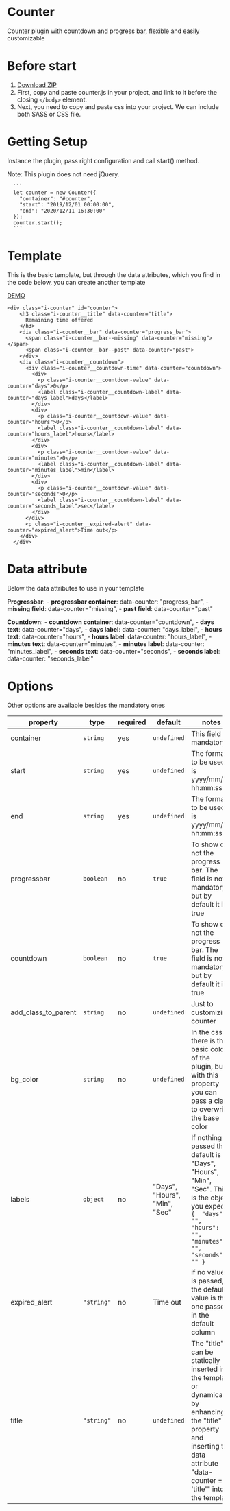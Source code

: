 # Counter
Counter plugin with countdown and progress bar, flexible and easily customizable

# Before start

  1. [Download ZIP](https://github.com/iladiro/counter/archive/master.zip)
  2. First, copy and paste counter.js in your project, and link to it before the closing ```</body>``` element.
  3. Next, you need to copy and paste css into your project. We can include both SASS or CSS file.

# Getting Setup

  Instance the plugin, pass right configuration and call start() method.

  Note: This plugin does not need jQuery.

      ```
      let counter = new Counter({
        "container": "#counter",
        "start": "2019/12/01 00:00:00",
        "end": "2020/12/11 16:30:00"
      });
      counter.start();
      ```

# Template

This is the basic template, but through the data attributes, which you find in the code below, you can create another template

[DEMO](https://jsbin.com/qiwobev/edit?html,css,js,output)

```
<div class="i-counter" id="counter">
    <h3 class="i-counter__title" data-counter="title">
      Remaining time offered
    </h3>
    <div class="i-counter__bar" data-counter="progress_bar">
      <span class="i-counter__bar--missing" data-counter="missing"></span>
      <span class="i-counter__bar--past" data-counter="past">
    </div>
    <div class="i-counter__countdown">
      <div class="i-counter__countdown-time" data-counter="countdown">
        <div>
          <p class="i-counter__countdown-value" data-counter="days">0</p>
          <label class="i-counter__countdown-label" data-counter="days_label">days</label>
        </div>
        <div>
          <p class="i-counter__countdown-value" data-counter="hours">0</p>
          <label class="i-counter__countdown-label" data-counter="hours_label">hours</label>
        </div>
        <div>
          <p class="i-counter__countdown-value" data-counter="minutes">0</p>
          <label class="i-counter__countdown-label" data-counter="minutes_label">min</label>
        </div>
        <div>
          <p class="i-counter__countdown-value" data-counter="seconds">0</p>
          <label class="i-counter__countdown-label" data-counter="seconds_label">sec</label>
        </div>
      </div>
      <p class="i-counter__expired-alert" data-counter="expired_alert">Time out</p>
    </div>
  </div>

```

# Data attribute

Below the data attributes to use in your template

  **Progressbar**:
    - **progressbar container**: data-counter: "progress_bar",
    - **missing field**: data-counter="missing",
    - **past field**: data-counter="past"

  **Countdown**:
    - **countdown container**: data-counter="countdown",
    - **days text**: data-counter="days",
    - **days label**: data-counter: "days_label",
    - **hours text**: data-counter="hours",
    - **hours label**: data-counter: "hours_label",
    - **minutes text**: data-counter="minutes",
    - **minutes label**: data-counter: "minutes_label",
    - **seconds text**: data-counter="seconds",
    - **seconds label**: data-counter: "seconds_label"


# Options

  Other options are available besides the mandatory ones

  property | type | required | default | notes
  ------------ | ------------- | ------------- | ------------- | -------------
  container | ``` string ``` | yes | ``` undefined ``` | This field is mandatory
  start | ``` string ``` | yes | ``` undefined ``` | The format to be used is yyyy/mm/dd hh:mm:ss
  end | ``` string ``` | yes | ``` undefined ``` | The format to be used is yyyy/mm/dd hh:mm:ss
  progressbar | ``` boolean ``` | no | ``` true ``` | To show or not the progress bar. The field is not mandatory, but by default it is true
  countdown | ``` boolean ``` | no | ``` true ``` | To show or not the progress bar. The field is not mandatory, but by default it is true
  add_class_to_parent | ``` string ``` | no | ``` undefined ``` | Just to customizing counter
  bg_color | ``` string ``` | no | ``` undefined ``` | In the css there is the basic color of the plugin, but with this property you can pass a class to overwrite the base color
  labels | ``` object ``` | no | "Days", "Hours", "Min", "Sec" | If nothing is passed the default is "Days", "Hours", "Min", "Sec". This is the object you expect:  ``` {  "days": "", "hours": "", "minutes": "", "seconds": "" }  ```
  expired_alert | ``` "string" ``` | no | Time out | if no value is passed, the default value is the one passed in the default column
  title | ``` "string" ``` | no | ``` undefined ``` | The "title" can be statically inserted into the template or dynamically by enhancing the "title" property and inserting the data attribute "data-counter = 'title'" into the template
